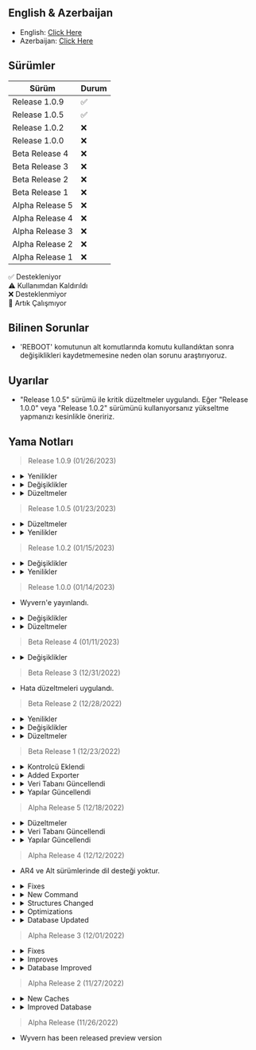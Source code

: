 ## English & Azerbaijan 
- English: [Click Here](https://github.com/erqewee/wyvern/blob/master/CHANGELOG.md)
- Azerbaijan: [Click Here](https://github.com/erqewee/wyvern/blob/master/CHANGELOG_AZ.md)

## Sürümler

| Sürüm             | Durum     |
| ----------------- | ----------|
| Release 1.0.9     | ✅ |
| Release 1.0.5     | ✅ |
| Release 1.0.2     | ❌ |
| Release 1.0.0     | ❌ |
| Beta Release 4    | ❌ |
| Beta Release 3    | ❌ |
| Beta Release 2    | ❌ |
| Beta Release 1    | ❌ |
| Alpha Release 5   | ❌ |
| Alpha Release 4   | ❌ |
| Alpha Release 3   | ❌ |
| Alpha Release 2   | ❌ |
| Alpha Release 1   | ❌ |

✅ Destekleniyor
<br>
⚠️ Kullanımdan Kaldırıldı
<br>
❌ Desteklenmiyor
<br>
📛 Artık Çalışmıyor

## Bilinen Sorunlar

- 'REBOOT' komutunun alt komutlarında komutu kullandıktan sonra değişiklikleri kaydetmemesine neden olan sorunu araştırıyoruz.

## Uyarılar

- "Release 1.0.5" sürümü ile kritik düzeltmeler uygulandı. Eğer "Release 1.0.0" veya "Release 1.0.2" sürümünü kullanıyorsanız yükseltme yapmanızı kesinlikle öneririz.

## Yama Notları

> Release 1.0.9 (01/26/2023)

- <details>
    <summary>Yenilikler</summary>
    <i>Bu güncelleme herhangi bir yenilik içermiyor.</i>
  </details>
- <details>
    <summary>Değişiklikler</summary>
    <i>Yükleyici güncellendi. (Daha hızlı)</i>
  </details>
- <details>
    <summary>Düzeltmeler</summary>
    <i>Checker'a girilen verilerin Checker'ın diğer bölümlerinde (string, function, array vb.) görünmemesine neden olan sorun giderildi.</i>
  </details>

> Release 1.0.5 (01/23/2023)

- <details>
    <summary>Düzeltmeler</summary>
    <details>
      <summary>Abone Sistemi</summary>
      <i>Kritik sorunlar düzeltildi ve uygulandı.</i>
    </details>
  </details>
- <details>
    <summary>Yenilikler</summary>
    <details>
      <summary>Dil Sistemi</summary>
      <i>Bazı yenilikler uygulandı.</i>
      <br>
      <i>Yeni Dil Eklendi: Azerbaycan</i>
      <br>
      <i>İngilizce ve Türkçe dilleri için kaynak güncellendi.</i>
      <br>
      <i>'translate' fonksiyonuna değişkenler eklendi.</i>
    </details>
  </details>

> Release 1.0.2 (01/15/2023)

- <details>
    <summary>Değişiklikler</summary>
    <details>
      <summary>Abone Sistemi Güncellendi</summary>
      <i>Bazi düzeltmeler uygulandı.</i>
    </details>
  </details>
- <details>
    <summary>Yenilikler</summary>
    <details>
      <summary>Veri Tabanı Güncellendi</summary>
      <i>Yeni Fonksiyon Eklendi: Backup</i>
    </details>
  </details>

> Release 1.0.0 (01/14/2023)

- Wyvern'e yayınlandı.

- <details>
    <summary>Değişiklikler</summary>
    <i>Depolama güncellendi.</i>
  </details>
- <details>
    <summary>Düzeltmeler</summary>
    <i>Bazı düzeltmeler uygulandı.</i>
  </details>

> Beta Release 4 (01/11/2023)

- <details>
    <summary>Değişiklikler</summary>
    <details>
      <summary>Komutlar Güncellendi</summary>
      <i><b>ticket</b> komutu güncellendi.</i>
    </details>
    <details>
      <summary>Yapılar Güncellendi</summary>
      <i>'translate' fonksiyonu yenilendi.</i>
      <br>
      <i>Bazı değişiklikler uygulandı.</i>
    </details>
    <details>
      <summary>Kontrolcüler Güncellendi</summary>
      <i>Kontrülcüler yenilendi.</i>
    </details>
    <details>
      <summary>Önbellek Güncellendi</summary>
      <i>Önbellek artık bu proje içinde gömülü.</i>
    </details>
  </details>

> Beta Release 3 (12/31/2022)

- Hata düzeltmeleri uygulandı.

> Beta Release 2 (12/28/2022)

- <details>
    <summary>Yenilikler</summary>
    <details>
      <summary>Özel Hatalar</summary>
      <i>Özel hatalar eklendi. (Yapı)</i>
    </details>
  </details>
- <details>
    <summary>Değişiklikler</summary>
  <details>
    <summary>Veri Tabanı Güncellendi</summary>
    <i>Yeni fonksiyonlar eklendi. (Etkinlikler ile)</i>
    <br>
    <i>Debug modu eklendi. (Fonksiyonların nerede kullanıldığını gösteriyor.)</i>
  </details>
  <details>
    <summary>Yapılar Güncellendi</summary>
    <i>'setExecute' fonksiyonu eklendi.</i>
    <br>
    <i>Komut ve Etkinlik yapıları güncellendi ve optimize edildi.</i>
  </details>
  <details>
    <summary>Dil Sistemi Güncellendi</summary>
    <i>Dil Sistemi yükleyicisi, Ana Yükleyiciye taşındı.</i>
    <br>
    <i>'translate' fonksiyonu Yapıya geçirildi.</i>
  </details>
  <details>
    <summary>Kontrolcüler Güncellendi</summary>
    <i>Yeni fonskiyonlar ile güncellendi. (Yeni havalı görünüm)</i>
  </details>
  <details>
    <summary>API Sistemi Güncellendi</summary>
    <i>Fonksiyonlardan Promise kaldırıldı. (Test Edilmedi)</i>
    <br>
    <i>Bazı değişiklikler uygulandı..</i>
  </details>
  <details>
    <summary>Yükleyici Güncellendi</summary>
    <i>Optimize amaçlı değişiklikler yapıldı.</i>
    <br>
    <i>Dil yükleyicisi eklendi.</i>
  </details>
  </details>
- <details>
    <summary>Düzeltmeler</summary>
    <details>
      <summary>Dil Sistemi</summary>
      <i>Dil önbelleğindeki sorunlar düzeltildi.</i>
    </details>
    <details>
      <summary>Yapılar</summary>
      <i>'defineProperty' fonksiyonunda kritik hatalar giderildi ve optimize çalışmaları yapıldı.</i>
    </details>
  </details>

> Beta Release 1 (12/23/2022)

- <details>
    <summary>Kontrolcü Eklendi</summary>
    <i>Yeni fonksiyonlar içerir. (Yapılar ile entegre edildi.)</i>
  </details>
- <details>
    <summary>Added Exporter</summary>
    <i>We added a new exporter to 'src/base' folder. ('export.js', this file includes all events, classes, structures and helpers.)</i>
  </details>
- <details>
    <summary>Veri Tabanı Güncellendi</summary>
    <i>'fetch', 'has' ve 'exists' fonksiyonları için bazı iyileştirmeler yapıldı.</i>
  </details>
- <details>
    <summary>Yapılar Güncellendi</summary>
    <i>Yeni fonksiyonlar eklendi: 'defineProperty', 'time' ve 'code'</i>
  </details>

> Alpha Release 5 (12/18/2022)

- <details>
    <summary>Düzeltmeler</summary>
    <i>'process' ve 'database' etkinliklerinin çalışmamasına neden olan sorun giderildi.</i>
  </details>
- <details>
    <summary>Veri Tabanı Güncellendi</summary>
    <i>Yeni etkinlikler eklendi: 'dataAddRequest', 'dataAdded'</i>
    <br>
    <i>Veri Tabanı etkinlik dosyaları yeni çıkışlarla güncellendi.</i>
  </details>
- <details>
    <summary>Yapılar Güncellendi</summary>
    <i>Eğer 'process', 'once! veya 'database' modunu etkinliğe ayarlamak istiyorsanız 'setProperty' fonksiyonunu veya 'modes' seçeneğini kullanabilirsiniz.</i>
    <br>
    <i>'setProperty' ve 'getProperty' fonksiyonları güncellendi.</i>
    <br>
    <i>'setProperties' ve 'getProperties' fonksiyonları kaldırıldı.</i>
    <br>
    <i>'getProperty' fonksiyonu için yeni gömülü fonksiyon eklendi.</i>
    <br>
    <i>'Command#support' seçeneği kaldırıldı. 'Command#mode' seçeneği eklendi.</i>
  </details>

> Alpha Release 4 (12/12/2022)

- AR4 ve Alt sürümlerinde dil desteği yoktur.

- <details>
    <summary>Fixes</summary>
    <i>When using interactions (not Command Interaction) you see a <b>TypeError: Cannot read property of undefined (reading 'execute')</b> error.</i>
  </details>
- <details>
    <summary>New Command</summary>
    <i>Survey named command added. (This is an experimental feature)</i>
  </details>
- <details>
    <summary>Structures Changed</summary>
    <i>Command and Event structures updated.</i>
    <br>
    <i>Added new functions. (setProperty, setProperties, getProperty, getProperties) (This functions experimental feature.)</i>
  </details>
- <details>
    <summary>Optimizations</summary>
    <i>Pagination optimized.</i>
    <i>Structures optimized.</i>
  </details>
- <details>
    <summary>Database Updated</summary>
     <details>
     <summary>Events Changed</summary>
     <i>
     dataSubstrackRequest named event has been renamed to dataSubtractRequest<br>
     dataSubstracked named event has been renamed to dataSubtracted<br><br>
     
     New events: dataExistsRequest, dataExisted, databaseDestroyRequest, databaseDestroyed
     </i>
     </details>
     
  <h4>Added new function <b>Database#exists</b></h4>
  <br>
  <h4>Removed <b>Database#get</b> and <b>Database#create</b>. Please use <b>Database#fetch</b> and <b>Database#constructor</b> instead.</h4>
  </details>

> Alpha Release 3 (12/01/2022)

- <details>
    <summary>Fixes</summary>
    <i>Fixed an issue that caused <b>TypeError: Cannot read properties of null (reading 'match')</b> error while loading events.</i>
  </details>
- <details>
    <summary>Improves</summary>
    <i>Improved src/api/API.js (Manager.js has been renamed to API.js)</i>
  </details>
- <details>
    <summary>Database Improved</summary>
    <i>Added database events support for Loader. (All database events available in "src/base/events/databases", 'databaseCreated'' event cannot work in events folder.)</i>
  </details>

> Alpha Release 2 (11/27/2022)

- <details>
    <summary>New Caches</summary>
    <i>Handlers and Events are moved to Cache.</i>
  </details>
- <details>
    <summary>Improved Database</summary>
    <i>Database updated.</i>
    <details>
      <summary>Available Events</summary>
      <i>
       databaseCreated !<br>
       databaseDeleted<br>
       dataSaveRequest<br>
       dataSaved<br>
       dataDeleteRequest<br> 
       dataDeleted<br>
       dataSubstrackRequest &<br>
       dataSubstracked &<br>
       dataPushRequest<br>
       dataPushed<br>
       dataPullRequest<br>
       dataPulled<br>
       dataFetchRequest<br>
       dataFetched<br>
       dataGetRequest !<br>
       dataGetted !<br>
       dataHasRequest &<br>
       dataHased &<br>
       error<br>
      </i>
      <i>
        <h5>! In future versions of Wyvern, this event will no longer be available.</h5>
        <h5>& In future versions, this event will be renamed.</h5>
        <h5>Events are available in Database#Events</h5>
      </i>
    </details>
  </details>

> Alpha Release (11/26/2022)

- Wyvern has been released preview version